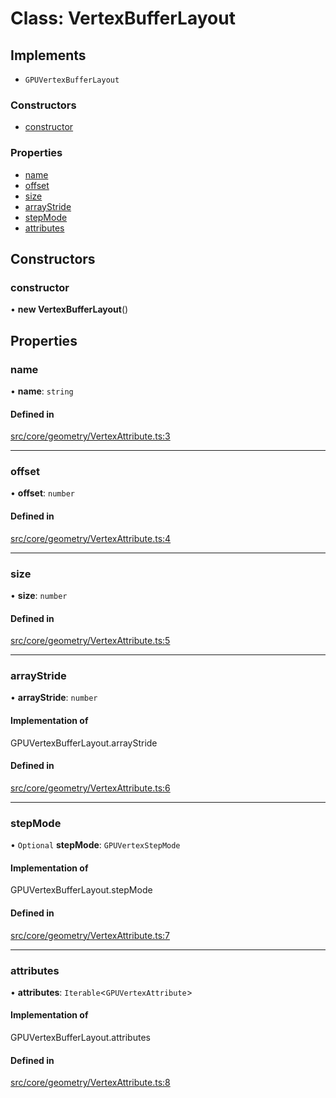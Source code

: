 # Class: VertexBufferLayout

## Implements

- `GPUVertexBufferLayout`

### Constructors

- [constructor](VertexBufferLayout.md#constructor)

### Properties

- [name](VertexBufferLayout.md#name)
- [offset](VertexBufferLayout.md#offset)
- [size](VertexBufferLayout.md#size)
- [arrayStride](VertexBufferLayout.md#arraystride)
- [stepMode](VertexBufferLayout.md#stepmode)
- [attributes](VertexBufferLayout.md#attributes)

## Constructors

### constructor

• **new VertexBufferLayout**()

## Properties

### name

• **name**: `string`

#### Defined in

[src/core/geometry/VertexAttribute.ts:3](https://github.com/Orillusion/orillusion/blob/main/src/core/geometry/VertexAttribute.ts#L3)

___

### offset

• **offset**: `number`

#### Defined in

[src/core/geometry/VertexAttribute.ts:4](https://github.com/Orillusion/orillusion/blob/main/src/core/geometry/VertexAttribute.ts#L4)

___

### size

• **size**: `number`

#### Defined in

[src/core/geometry/VertexAttribute.ts:5](https://github.com/Orillusion/orillusion/blob/main/src/core/geometry/VertexAttribute.ts#L5)

___

### arrayStride

• **arrayStride**: `number`

#### Implementation of

GPUVertexBufferLayout.arrayStride

#### Defined in

[src/core/geometry/VertexAttribute.ts:6](https://github.com/Orillusion/orillusion/blob/main/src/core/geometry/VertexAttribute.ts#L6)

___

### stepMode

• `Optional` **stepMode**: `GPUVertexStepMode`

#### Implementation of

GPUVertexBufferLayout.stepMode

#### Defined in

[src/core/geometry/VertexAttribute.ts:7](https://github.com/Orillusion/orillusion/blob/main/src/core/geometry/VertexAttribute.ts#L7)

___

### attributes

• **attributes**: `Iterable`<`GPUVertexAttribute`\>

#### Implementation of

GPUVertexBufferLayout.attributes

#### Defined in

[src/core/geometry/VertexAttribute.ts:8](https://github.com/Orillusion/orillusion/blob/main/src/core/geometry/VertexAttribute.ts#L8)

